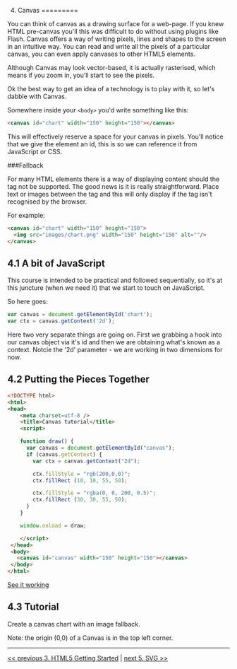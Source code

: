 4. Canvas
=========

You can think of canvas as a drawing surface for a web-page. If you knew HTML pre-canvas you'll this was difficult to do without using plugins like Flash. Canvas offers a way of writing pixels, lines and shapes to the screen in an intuitive way. You can read and write all the pixels of a particular canvas, you can even apply canvases to other HTML5 elements.

Although Canvas may look vector-based, it is actually rasterised, which means if you zoom in, you'll start to see the pixels.

Ok the best way to get an idea of a technology is to play with it, so let's dabble with Canvas.

Somewhere inside your ```<body>``` you'd write something like this:

`````html
<canvas id="chart" width="150" height="150"></canvas>
`````

This will effectively reserve a space for your canvas in pixels. You'll notice that we give the element an id, this is so we can reference it from JavaScript or CSS.

###Fallback

For many HTML elements there is a way of displaying content should the tag not be supported. The good news is it is really straightforward. Place text or images between the tag and this will only display if the tag isn't recognised by the browser.

For example:

`````html
<canvas id="chart" width="150" height="150">
  <img src="images/chart.png" width="150" height="150" alt=""/>
</canvas>
`````

4.1 A bit of JavaScript
-----------------------

This course is intended to be practical and followed sequentially, so it's at this juncture (when we need it) that we start to touch on JavaScript.

So here goes:

`````javascript
var canvas = document.getElementById('chart');
var ctx = canvas.getContext('2d');
`````

Here two very separate things are going on. First we grabbing a hook into our canvas object via it's id and then we are obtaining what's known as a context. Notcie the '2d' parameter - we are working in two dimensions for now.


4.2 Putting the Pieces Together
-------------------------------

`````html
<!DOCTYPE html>
<html>
<head>
    <meta charset=utf-8 />
    <title>Canvas tutorial</title>
    <script>

    function draw() {
      var canvas = document.getElementById("canvas");
      if (canvas.getContext) {
        var ctx = canvas.getContext("2d");

        ctx.fillStyle = "rgb(200,0,0)";
        ctx.fillRect (10, 10, 55, 50);

        ctx.fillStyle = "rgba(0, 0, 200, 0.5)";
        ctx.fillRect (30, 30, 55, 50);
      }
    }

    window.onload = draw;

    </script>
 </head>
 <body>
   <canvas id="canvas" width="150" height="150"></canvas>
 </body>
</html>
`````

[See it working](http://jsbin.com/iwIleWi/1/edit)

4.3 Tutorial
------------
Create a canvas chart with an image fallback.

Note: the origin (0,0) of a Canvas is in the top left corner.

---

[<< previous 3. HTML5 Getting Started](03-html5-getting-started.md) | [next 5. SVG >>](05-svg.md)